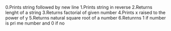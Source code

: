 0.Prints string followed by new line
1.Prints string in reverse
2.Returns lenght of a string
3.Returns factorial of given number
4.Prints x raised to the power of y
5.Returns natural square root of a number
6.Retunrns 1 if number is pri me number and 0 if no
